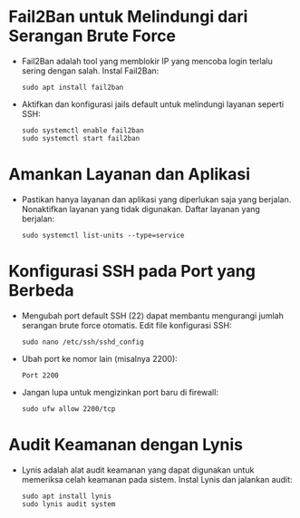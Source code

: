 # Fail2Ban untuk Melindungi dari Serangan Brute Force
  - Fail2Ban adalah tool yang memblokir IP yang mencoba login terlalu sering dengan salah. Instal Fail2Ban:
    ```
    sudo apt install fail2ban
    ```
  - Aktifkan dan konfigurasi jails default untuk melindungi layanan seperti SSH:
    ```
    sudo systemctl enable fail2ban
    sudo systemctl start fail2ban
    ```

# Amankan Layanan dan Aplikasi
  - Pastikan hanya layanan dan aplikasi yang diperlukan saja yang berjalan. Nonaktifkan layanan yang tidak digunakan. Daftar layanan yang berjalan:
    ```
    sudo systemctl list-units --type=service
    ```

# Konfigurasi SSH pada Port yang Berbeda
  - Mengubah port default SSH (22) dapat membantu mengurangi jumlah serangan brute force otomatis. Edit file konfigurasi SSH:
    ```
    sudo nano /etc/ssh/sshd_config
    ```
  - Ubah port ke nomor lain (misalnya 2200):
    ```
    Port 2200
    ```
  - Jangan lupa untuk mengizinkan port baru di firewall:
    ```
    sudo ufw allow 2200/tcp
    ```

# Audit Keamanan dengan Lynis
  - Lynis adalah alat audit keamanan yang dapat digunakan untuk memeriksa celah keamanan pada sistem. Instal Lynis dan jalankan audit:
    ```
    sudo apt install lynis
    sudo lynis audit system
    ```
